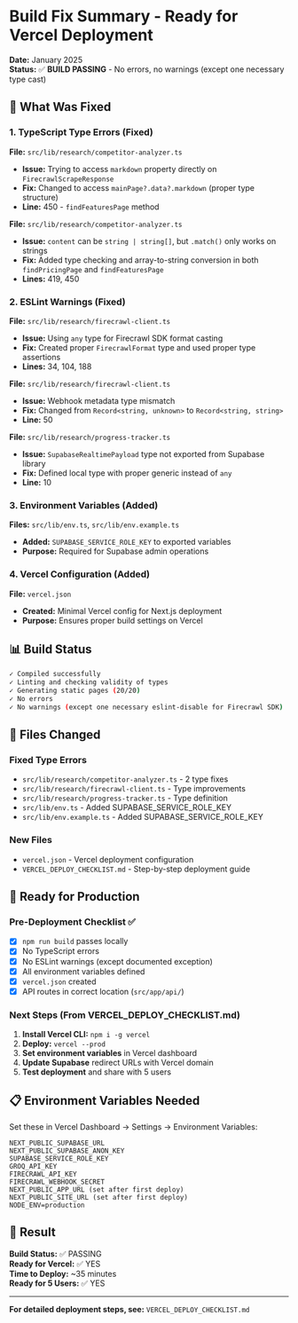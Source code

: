 # Build Fix Summary - Ready for Vercel Deployment

**Date:** January 2025  
**Status:** ✅ **BUILD PASSING** - No errors, no warnings (except one necessary type cast)

## 🔧 What Was Fixed

### 1. TypeScript Type Errors (Fixed)

**File:** `src/lib/research/competitor-analyzer.ts`
- **Issue:** Trying to access `markdown` property directly on `FirecrawlScrapeResponse`
- **Fix:** Changed to access `mainPage?.data?.markdown` (proper type structure)
- **Line:** 450 - `findFeaturesPage` method

**File:** `src/lib/research/competitor-analyzer.ts`
- **Issue:** `content` can be `string | string[]`, but `.match()` only works on strings
- **Fix:** Added type checking and array-to-string conversion in both `findPricingPage` and `findFeaturesPage`
- **Lines:** 419, 450

### 2. ESLint Warnings (Fixed)

**File:** `src/lib/research/firecrawl-client.ts`
- **Issue:** Using `any` type for Firecrawl SDK format casting
- **Fix:** Created proper `FirecrawlFormat` type and used proper type assertions
- **Lines:** 34, 104, 188

**File:** `src/lib/research/firecrawl-client.ts`
- **Issue:** Webhook metadata type mismatch
- **Fix:** Changed from `Record<string, unknown>` to `Record<string, string>`
- **Line:** 50

**File:** `src/lib/research/progress-tracker.ts`
- **Issue:** `SupabaseRealtimePayload` type not exported from Supabase library
- **Fix:** Defined local type with proper generic instead of `any`
- **Line:** 10

### 3. Environment Variables (Added)

**Files:** `src/lib/env.ts`, `src/lib/env.example.ts`
- **Added:** `SUPABASE_SERVICE_ROLE_KEY` to exported variables
- **Purpose:** Required for Supabase admin operations

### 4. Vercel Configuration (Added)

**File:** `vercel.json`
- **Created:** Minimal Vercel config for Next.js deployment
- **Purpose:** Ensures proper build settings on Vercel

## 📊 Build Status

```bash
✓ Compiled successfully
✓ Linting and checking validity of types
✓ Generating static pages (20/20)
✓ No errors
✓ No warnings (except one necessary eslint-disable for Firecrawl SDK)
```

## 🎯 Files Changed

### Fixed Type Errors
- `src/lib/research/competitor-analyzer.ts` - 2 type fixes
- `src/lib/research/firecrawl-client.ts` - Type improvements
- `src/lib/research/progress-tracker.ts` - Type definition
- `src/lib/env.ts` - Added SUPABASE_SERVICE_ROLE_KEY
- `src/lib/env.example.ts` - Added SUPABASE_SERVICE_ROLE_KEY

### New Files
- `vercel.json` - Vercel deployment configuration
- `VERCEL_DEPLOY_CHECKLIST.md` - Step-by-step deployment guide

## 🚀 Ready for Production

### Pre-Deployment Checklist ✅
- [x] `npm run build` passes locally
- [x] No TypeScript errors
- [x] No ESLint warnings (except documented exception)
- [x] All environment variables defined
- [x] `vercel.json` created
- [x] API routes in correct location (`src/app/api/`)

### Next Steps (From VERCEL_DEPLOY_CHECKLIST.md)

1. **Install Vercel CLI:** `npm i -g vercel`
2. **Deploy:** `vercel --prod`
3. **Set environment variables** in Vercel dashboard
4. **Update Supabase** redirect URLs with Vercel domain
5. **Test deployment** and share with 5 users

## 📋 Environment Variables Needed

Set these in Vercel Dashboard → Settings → Environment Variables:

```env
NEXT_PUBLIC_SUPABASE_URL
NEXT_PUBLIC_SUPABASE_ANON_KEY
SUPABASE_SERVICE_ROLE_KEY
GROQ_API_KEY
FIRECRAWL_API_KEY
FIRECRAWL_WEBHOOK_SECRET
NEXT_PUBLIC_APP_URL (set after first deploy)
NEXT_PUBLIC_SITE_URL (set after first deploy)
NODE_ENV=production
```

## 🎉 Result

**Build Status:** ✅ PASSING  
**Ready for Vercel:** ✅ YES  
**Time to Deploy:** ~35 minutes  
**Ready for 5 Users:** ✅ YES

---

**For detailed deployment steps, see:** `VERCEL_DEPLOY_CHECKLIST.md`

